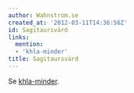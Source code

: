 ```yaml
---
author: Wahnstrom.se
created_at: '2012-03-11T14:36:56Z'
id: Sagitaursvärd
links:
  mention:
  - 'khla-minder'
title: Sagitaursvärd
---
```


Se [khla-minder].

  [khla-minder]: khla-minder